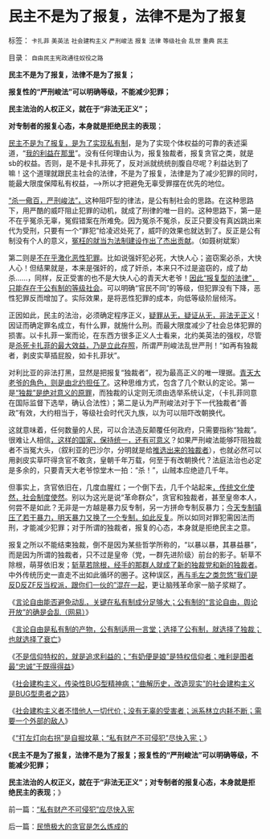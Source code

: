 # 民主不是为了报复，法律不是为了报复

标签： `卡扎菲` `美英法` `社会建构主义` `严刑峻法` `报复` `法律` `等级社会` `乱世` `重典` `民主` 

目录： `自由民主宪政通往奴役之路`

**民主不是为了报复，法律不是为了报复；**

**报复性的“严刑峻法”可以明确等级，不能减少犯罪；**

**民主法治的人权正义，就在于“非法无正义”；**

**对专制者的报复心态，本身就是拒绝民主的表现**；

[民主不是为了报复，是为了实现私有制](../../../2011/10/21/民主不是为了报复，请不要选择克伦威尔革命.md)，是为了实现个体权益的可靠的表述渠道，“[我的利益在那里](http://darthvad.blog.sohu.com/164018986.html)”。没有任何理由认为，报复独裁者，报复贪官之类，就是sb的权益。否则，是不是卡扎菲死了，反对派就统统剖腹自尽呢？利益达到了嘛！这个道理就跟民主社会的法律，不是为了报复，法律是为了减少犯罪的同时，能最大限度保障私有权益，——>所以才把避免无辜受罪摆在优先的地位。

[“杀一儆百，严刑峻法”，](../../../2010/12/5/传统文化憎恨民主法治；“最不坏”的中庸之道.md)这种阻吓型的律法，是公有制社会的思路。在这种思路下，用严酷的威吓阻止犯罪的动机，就成了刑律的唯一目的。这种思路下，第一是不在乎冤杀无辜，冤假错案在所难免。因为冤杀不冤杀，反正只要没有真凶跳出来代为受刑，只要有一个“罪犯”给凌迟处死了，威吓的效果也就达到了。反正是公有制没有个人的意义，[冤枉的就当为法制建设作出了杰出贡献](../../../2011/1/23/中国自古无“无辜”和申肖克的救渎.md)。（如聂树斌案）

第二则是[不在乎激化恶性犯罪](../../../2011/7/25/奴隶贸易与绑架与拐卖及严刑峻法.md)。比如说强奸犯必死，大快人心；盗窃案必杀，大快人心！但结果就是，本来是强奸的，成了奸杀，本来只不过是盗窃的，成了劫杀……，同样，反正受害的也不是大快人心的青天大老爷！[因此“报复型的法律”，只能存在于公有制的等级社会](../../../2010/10/25/严刑峻法Vs酌情减免提供的腐败空间.md)。可以明确“官民不同”的等级，但犯罪没有下降，恶性犯罪反而增加了。实际效果，是将恶性犯罪的成本，向低等级阶层倾泻。

正因如此，民主的法治，必须确定程序正义，[疑罪从无，疑证从无，非法无正义](../../../2010/10/24/黑律师的贡献“非法无正义”.md)！因证而确定罪名成立，有什么罪，就施什么刑。而最大限度减少了社会总体犯罪的损害。以卡扎菲一案而论，在东西方很多正义人士看来，北约美英法的强权，尽管是[杀死卡扎菲的最大效益，乃是立此存照](../../../2011/10/29/道德社会中的“打倒”和“平反”是啥回事？.md)，所谓严刑峻法乱世严刑！“如再有独裁者，剥皮实草插屁股，如卡扎菲状”。

对利比亚的非法打黑，显然是把报复“独裁者”，视为最高正义的唯一理据。[青天大老爷的角色，则是由北约担任了](../../../2011/10/30/非法无正义！利比亚战争中的强权公理.md)。这种思维方式，包含了几个默认的定论。第一是[“独裁”是绝对意义的原罪](../../../2011/4/17/独裁腐败都不是司法罪名.md)，而独裁的认定则无须由选举系统认定，（卡扎菲同意在国际监督下选举，确认合法性）；第二是认为严刑峻法对于下一代独裁者“善政”有效，大约相当于，等级社会时代灭九族，以为可以阻吓改朝换代。

这就意味着，任何数量的人民，可以合法造反颠覆任何政府，只需要指称“独裁”。很难让人相信[，这样的国家，保持统一，还有可意义](../../../2011/4/5/二战后亚非拉“民主乱局”的三角原理.md)？如果严刑峻法能够吓阻独裁者不当冤大头，（叙利亚的巴沙尔，分明就是给[推选出来的独裁者](../../../2011/3/28/后卡扎菲的利比亚能摆脱独裁的卡扎菲吗？.md)），也就必然可以用剥皮实草吓得贪官不敢贪，皇朝千年万载，何至于有改朝换代？法庭法治也必定是多余的，只要青天大老爷惊堂木一拍：“杀！”，山贼本应绝迹几千年。

但事实上，贪官依旧在，几度血腥红；一个倒下去，几千个站起来[，传统文化使然，社会制度使然](../../../2011/10/29/混淆（文化　Vs&nbsp;传统文化）的决定论，掩盖了（私有制＝民主）.md)。别以为这光是说“革命群众”，贪官和独裁者，甚至皇帝本人，何尝不是如此？无非是一方越是暴力反专制，另一方拼命专制反暴力；[今天专制镇压了若干暴力，明天暴力又换了一个专制，如此反复](../../../2010/3/3/为什么历史治乱循环总是不息更残暴？.md)。所以如同对罪犯需因法而刑，才能减少犯罪；对于所谓的独裁者，报复的心态，本身就是拒绝民主之意。

报复之所以不能结束独裁，倒不是因为某些哲学所称的，“以暴以暴，其暴益暴”，而是因为所谓的独裁者，只不过是皇帝（党，一群先进阶级）前台的影子。斩草不除根，萌芽依旧发；[斩草若除根，经手的那群人就成了新的独裁党和新的独裁者](../../../2011/4/30/贪污不是问题，独裁是小问题;(谈也门).md)。中外传统历史一直走不出如此循环的圈子。这种误区，[再与毛左之类忽悠“我们是反D反ZF反当权派，跟你们一伙的”混在一起](http://darthvad.blog.163.com/blog/static/53399470201193052934762/)，更让脑残革命家一脑子浆糊了。

《[言论自由能否避免动乱，关键在私有制成分足够大；公有制的“言论自由，舆论开放”的确是会乱（网易）](http://darthvad.blog.163.com/blog/static/53399470201110211210165/)》

《[言论自由是私有制的产物，公有制适用一言堂；选择了公有制，就选择了独裁；也就选择了衰亡](../../../2011/11/2/言论自由是私有制的产物，公有制适用一言堂.md)》

《[不是信仰特权的，就是追求利益的；“有奶便是娘”是特权信仰者；唯利是图者最“忠诚”于既得得益](../../../2011/11/2/不是信仰特权的，就是追求利益的.md)》

《[社会建构主义，传染性BUG型精神病；“曲解历史，改造现实”的社会建构主义是BUG型患者之路](../../../2011/11/2/传染性BUG型精神病.md)》

《[社会建构主义者不惜他人一切代价；没有无辜的受害者；派系林立内耗不断；需要一个外部的敌人](../../../2011/11/2/不惜他人一切代价的无私奋斗.md)》

《[“打左灯向右拐”是自掘坟墓；“私有财产不可侵犯”尽快入宪；](../../../2011/11/3/“私有财产不可侵犯”应尽快入宪.md)》

《**民主不是为了报复，法律不是为了报复；报复性的“严刑峻法”可以明确等级，不能减少犯罪；**

**民主法治的人权正义，就在于“非法无正义”；对专制者的报复心态，本身就是拒绝民主的表现**；》

前一篇：[“私有财产不可侵犯”应尽快入宪](../../../2011/11/3/“私有财产不可侵犯”应尽快入宪.md)

后一篇：[民愤极大的贪官是怎么炼成的](../../../2011/11/3/民愤极大的贪官是怎么炼成的.md)